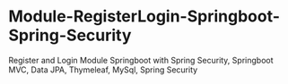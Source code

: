 # Module-RegisterLogin-Springboot-Spring-Security
Register and Login Module Springboot with Spring Security, Springboot MVC, Data JPA, Thymeleaf, MySql, Spring Security
